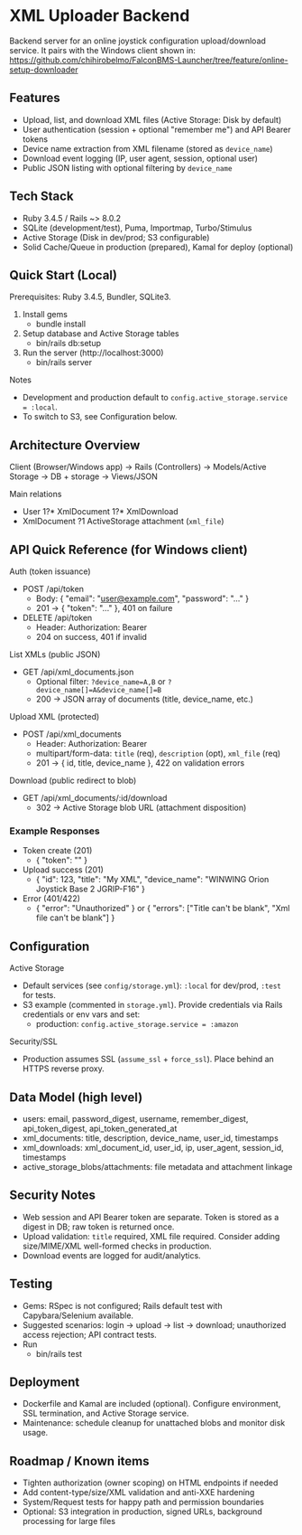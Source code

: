 # XML Uploader Backend

Backend server for an online joystick configuration upload/download service. It pairs with the Windows client shown in:
https://github.com/chihirobelmo/FalconBMS-Launcher/tree/feature/online-setup-downloader

## Features
- Upload, list, and download XML files (Active Storage: Disk by default)
- User authentication (session + optional "remember me") and API Bearer tokens
- Device name extraction from XML filename (stored as `device_name`)
- Download event logging (IP, user agent, session, optional user)
- Public JSON listing with optional filtering by `device_name`

## Tech Stack
- Ruby 3.4.5 / Rails ~> 8.0.2
- SQLite (development/test), Puma, Importmap, Turbo/Stimulus
- Active Storage (Disk in dev/prod; S3 configurable)
- Solid Cache/Queue in production (prepared), Kamal for deploy (optional)

## Quick Start (Local)
Prerequisites: Ruby 3.4.5, Bundler, SQLite3.

1. Install gems
	 - bundle install
2. Setup database and Active Storage tables
	 - bin/rails db:setup
3. Run the server (http://localhost:3000)
	 - bin/rails server

Notes
- Development and production default to `config.active_storage.service = :local`.
- To switch to S3, see Configuration below.

## Architecture Overview
Client (Browser/Windows app) -> Rails (Controllers) -> Models/Active Storage -> DB + storage -> Views/JSON

Main relations
- User 1?* XmlDocument 1?* XmlDownload
- XmlDocument ?1 ActiveStorage attachment (`xml_file`)

## API Quick Reference (for Windows client)

Auth (token issuance)
- POST /api/token
	- Body: { "email": "user@example.com", "password": "..." }
	- 201 -> { "token": "..." }, 401 on failure
- DELETE /api/token
	- Header: Authorization: Bearer <token>
	- 204 on success, 401 if invalid

List XMLs (public JSON)
- GET /api/xml_documents.json
	- Optional filter: `?device_name=A,B` or `?device_name[]=A&device_name[]=B`
	- 200 -> JSON array of documents (title, device_name, etc.)

Upload XML (protected)
- POST /api/xml_documents
	- Header: Authorization: Bearer <token>
	- multipart/form-data: `title` (req), `description` (opt), `xml_file` (req)
	- 201 -> { id, title, device_name }, 422 on validation errors

Download (public redirect to blob)
- GET /api/xml_documents/:id/download
	- 302 -> Active Storage blob URL (attachment disposition)

### Example Responses
- Token create (201)
	- { "token": "<once-shown-token>" }
- Upload success (201)
	- { "id": 123, "title": "My XML", "device_name": "WINWING Orion Joystick Base 2 JGRIP-F16" }
- Error (401/422)
	- { "error": "Unauthorized" } or { "errors": ["Title can't be blank", "Xml file can't be blank"] }

## Configuration
Active Storage
- Default services (see `config/storage.yml`): `:local` for dev/prod, `:test` for tests.
- S3 example (commented in `storage.yml`). Provide credentials via Rails credentials or env vars and set:
	- production: `config.active_storage.service = :amazon`

Security/SSL
- Production assumes SSL (`assume_ssl` + `force_ssl`). Place behind an HTTPS reverse proxy.

## Data Model (high level)
- users: email, password_digest, username, remember_digest, api_token_digest, api_token_generated_at
- xml_documents: title, description, device_name, user_id, timestamps
- xml_downloads: xml_document_id, user_id, ip, user_agent, session_id, timestamps
- active_storage_blobs/attachments: file metadata and attachment linkage

## Security Notes
- Web session and API Bearer token are separate. Token is stored as a digest in DB; raw token is returned once.
- Upload validation: `title` required, XML file required. Consider adding size/MIME/XML well-formed checks in production.
- Download events are logged for audit/analytics.

## Testing
- Gems: RSpec is not configured; Rails default test with Capybara/Selenium available.
- Suggested scenarios: login -> upload -> list -> download; unauthorized access rejection; API contract tests.
- Run
	- bin/rails test

## Deployment
- Dockerfile and Kamal are included (optional). Configure environment, SSL termination, and Active Storage service.
- Maintenance: schedule cleanup for unattached blobs and monitor disk usage.

## Roadmap / Known items
- Tighten authorization (owner scoping) on HTML endpoints if needed
- Add content-type/size/XML validation and anti-XXE hardening
- System/Request tests for happy path and permission boundaries
- Optional: S3 integration in production, signed URLs, background processing for large files


